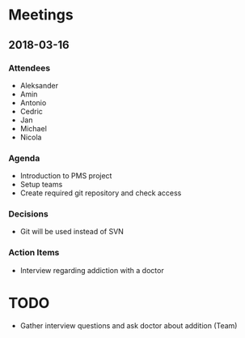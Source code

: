 
# Meetings

## 2018-03-16

### Attendees

* Aleksander
* Amin
* Antonio
* Cedric
* Jan
* Michael
* Nicola

### Agenda

* Introduction to PMS project
* Setup teams
* Create required git repository and check access

### Decisions

* Git will be used instead of SVN

### Action Items

* Interview regarding addiction with a doctor

# TODO

* Gather interview questions and ask doctor about addition (Team)
